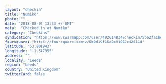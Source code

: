 ```yaml
---
layout: "checkin"
title: "Numiko"
photo: ""
date: "2018-08-02 13:33 +/-GMT"
meta:  "Checked in at Numiko"
category: "Checkins"
syndication: "https://www.swarmapp.com/user/492614834/checkin/5b62fa1bdd70c50039e03d19"
foursquare: "https://foursquare.com/v/5b0d19f15a2c91002c42611d"
latitude: "53.801943"
longitude: "-1.547355"
address: ""
locality: "Leeds"
region: "Leeds"
country: "United Kingdom"
twitterCard: false
---
```



